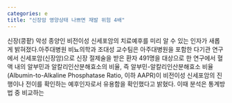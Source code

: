 ```yaml
---
categories: e
title: "신장암 영양상태 나쁘면 재발 위험 4배"
---
```

신장(콩팥) 악성 종양인 비전이성 신세포암의 치료예후를 미리 알 수 있는 인자가 새롭게 밝혀졌다.아주대병원 비뇨의학과 조대성 교수팀은 아주대병원을 포함한 다기관 연구에서 신세포암(신장암)으로 신장 절제술을 받은 환자 491명을 대상으로 한 연구에서 혈액 내의 알부민과 알칼리인산분해효소의 비율, 즉 알부민-알칼리인산분해효소 비율(Albumin-to-Alkaline Phosphatase Ratio, 이하 AAPR)이 비전이성 신세포암의 진행이나 전이를 확인하는 예후인자로서 유용함을 확인했다고 밝혔다. 이때 분석은 통계방법 중 비교하는